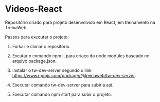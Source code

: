 # Videos-React

Repositório criado para projeto desenvolvido em React, em treinamento na TreinaWeb.

Passos para executar o projeto: 

1. Forkar e clonar o repositório.

2. Excutar o comando npm i, para criaço do node modules baseado no arquivo package.json.

3. Instalar o tw-dev-server segundo o link https://www.npmjs.com/package/@treinaweb/tw-dev-server.

4. Executar comando tw-dev-server para subir a api.

5. Executar comando npm start para subir o projeto.
